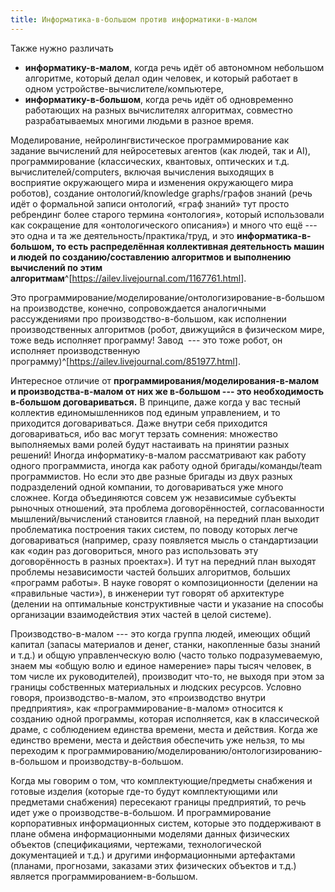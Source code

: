 ```yaml
---
title: Информатика-в-большом против информатики-в-малом
---
```


Также нужно различать

-   **информатику-в-малом**, когда речь идёт об автономном небольшом
    алгоритме, который делал один человек, и который работает в одном
    устройстве-вычислителе/компьютере,
-   **информатику-в-большом**, когда речь идёт об одновременно
    работающих на разных вычислителях алгоритмах, совместно
    разрабатываемых многими людьми в разное время.

Моделирование, нейролингвистическое программирование как задание
вычислений для нейросетевых агентов (как людей, так и AI),
программирование (классических, квантовых, оптических и т.д.
вычислителей/computers, включая вычисления выходящих в восприятие
окружающего мира и изменения окружающего мира роботов), создание
онтологий/knowledge graphs/графов знаний (речь идёт о формальной записи
онтологий, «граф знаний» тут просто ребрендинг более старого термина
«онтология», который использовали как сокращение для «онтологического
описания») и много что ещё --- это одна и та же
деятельность/практика/труд, и это **информатика-в-большом, то есть
распределённая коллективная деятельность машин и людей** **по
созданию/составлению алгоритмов и выполнению вычислений по этим
алгоритмам**^[<https://ailev.livejournal.com/1167761.html>].

Это программирование/моделирование/онтологизирование-в-большом на
производстве, конечно, сопровождается аналогичными рассуждениями про
производство-в-большом, как исполнении производственных алгоритмов
(робот, движущийся в физическом мире, тоже ведь исполняет программу!
Завод  --- это тоже робот, он исполняет производственную
программу)^[<https://ailev.livejournal.com/851977.html>].

Интересное отличие от **программирования/моделирования-в-малом и
производства-в-малом от них же в-большом --- это необходимость в-большом
договариваться.** В принципе, даже когда у вас тесный коллектив
единомышленников под единым управлением, и то приходится договариваться.
Даже внутри себя приходится договариваться, ибо вас могут терзать
сомнения: множество выполняемых вами ролей будут настаивать на принятии
разных решений! Иногда информатику-в-малом рассматривают как работу
одного программиста, иногда как работу одной бригады/команды/team
программистов. Но если это две разные бригады из двух разных
подразделений одной компании, то договариваться уже много сложнее. Когда
объединяются совсем уж независимые субъекты рыночных отношений, эта
проблема договорённостей, согласованности мышлений/вычислений становится
главной, на передний план выходит проблематика построения таких систем,
по поводу которых легче договариваться (например, сразу появляется мысль
о стандартизации как «один раз договориться, много раз использовать эту
договорённость в разных проектах»). И тут на передний план выходят
проблемы независимости частей больших алгоритмов, больших «программ
работы». В науке говорят о композиционности (делении на «правильные
части»), в инженерии тут говорят об архитектуре (делении на оптимальные
конструктивные части и указание на способы организации взаимодействия
этих частей в целой системе).

Производство-в-малом --- это когда группа людей, имеющих общий капитал
(запасы материалов и денег, станки, накопленные базы знаний и т.д.) и
общую управленческую волю (часто только подразумеваемую, знаем мы «общую
волю и единое намерение» пары тысяч человек, в том числе их
руководителей), производит что-то, не выходя при этом за границы
собственных материальных и людских ресурсов. Условно говоря,
производство-в-малом, это «производство внутри предприятия», как
«программирование-в-малом» относится к созданию одной программы, которая
исполняется, как в классической драме, с соблюдением единства времени,
места и действия. Когда же единство времени, места и действия обеспечить
уже нельзя, то мы переходим к
программированию/моделированию/онтологизированию-в-большом и
производству-в-большом.

Когда мы говорим о том, что комплектующие/предметы снабжения и готовые
изделия (которые где-то будут комплектующими или предметами снабжения)
пересекают границы предприятий, то речь идет уже о
производстве-в-большом. И программирование корпоративных информационных
систем, которые это поддерживают в плане обмена информационными моделями
данных физических объектов (спецификациями, чертежами, технологической
документацией и т.д.) и другими информационными артефактами (планами,
прогнозами, заказами этих физических объектов и т.д.) является
программированием-в-большом.
